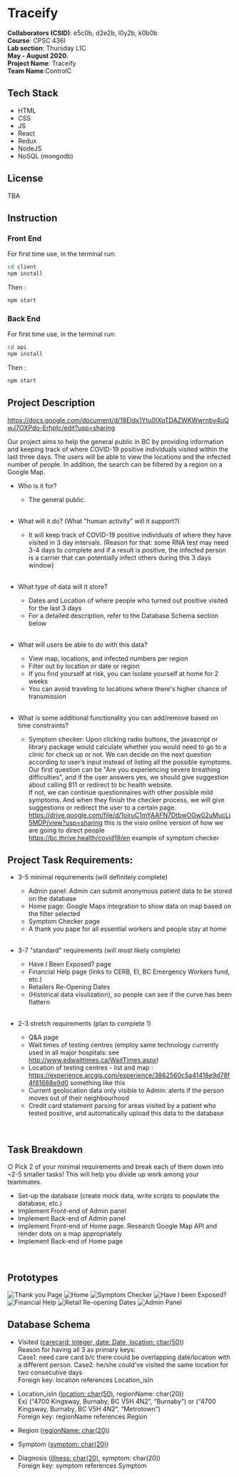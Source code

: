 # Traceify

**Collaborators (CSID)**: e5c0b, d2e2b, l0y2b, k0b0b &nbsp; <br/>
**Course**: CPSC 436I &nbsp; <br/>
**Lab section**: Thursday L1C &nbsp; <br/>
**May - August 2020**. &nbsp; <br/>
**Project Name**: Traceify <br/>
**Team Name**:ControlC<br/>

## Tech Stack
- HTML
- CSS
- JS
- React
- Redux
- NodeJS
- NoSQL (mongodb)

## License
TBA

## Instruction 
### Front End
For first time use, in the terminal run: 
```bash
cd client
npm install
```
Then : 
```bash
npm start
```
### Back End
For first time use, in the terminal run: 
```bash
cd api
npm install
```
Then : 
```bash
npm start
```


## Project Description
https://docs.google.com/document/d/18EIdx1Ytu0IXqTDAZWKWwrnbv4uQwJ7OXPdo-ErhpIc/edit?usp=sharing <br/>

Our project aims to help the general public in BC by providing information and keeping track of where COVID-19 positive individuals visited within the last three days. The users will be able to view the locations and the infected number of people. In addition, the search can be filtered by a region on a Google Map.<br/>

*	Who is it for?
    - The general public.<br/><br/>
    
*	What will it do? (What "human activity" will it support?)
    - It will keep track of COVID-19 positive individuals of where they have visited in 3 day intervals. (Reason for that: some RNA test may need 3-4 days to complete and if a result is positive, the infected person is a carrier that can potentially infect others during this 3 days window) <br/><br/>
    
*	What type of data will it store?
    - Dates and Location of where people who turned out positive visited for the last 3 days
    - For a detailed description, refer to the Database Schema section below<br/><br/>
    
*	What will users be able to do with this data?
    - View map, locations, and infected numbers per region
    - Filter out by location or date or region
    - If you find yourself at risk, you can isolate yourself at home for 2 weeks
    - You can avoid traveling to locations where there's higher chance of transmission<br/><br/>
    
*	What is some additional functionality you can add/remove based on time constraints?
    - Symptom checker: Upon clicking radio buttons, the javascript or library package would calculate whether you would need to go to a clinic for check up or not. 
    We can decide on the next question according to user’s input instead of listing all the possible symptoms. <br/>
    Our first question can be "Are you experiencing severe breathing difficulties", and if the user answers yes, we should give suggestion about calling 811 or redirect to bc health website.<br/>
    If not, we can continue questionnaires with other possible mild symptoms. And when they finish the checker process, we will give suggestions or redirect the user to a certain page. <br/>
    https://drive.google.com/file/d/1oiruC1mYAAFN7DtbwOGw02uMucLj5MDP/view?usp=sharing this is the visio online version of how we are going to direct people <br/>
    https://bc.thrive.health/covid19/en example of symptom checker

##	 Project Task Requirements:

*	3-5 minimal requirements (will definitely complete)
    - Admin panel: Admin can submit anonymous patient data to be stored on the database
    - Home page: Google Maps integration to show data on map based on the filter selected
    - Symptom Checker page
    - A thank you pape for all essential workers and people stay at home
    <br/>
    
*	3-7 "standard" requirements (will most likely complete)
    - Have I Been Exposed? page
    - Financial Help page (links to CERB, EI, BC Emergency Workers fund, etc.)
    - Retailers Re-Opening Dates
    - (Historical data visulization), so people can see if the curve has been flattern 
    <br/>
    
*	2-3 stretch requirements (plan to complete 1)
     - Q&A page
     - Wait times of testing centres (employ same technology currently used in all major hospitals: see     http://www.edwaittimes.ca/WaitTimes.aspx)
    - Location of testing centres - list and map : https://experience.arcgis.com/experience/3862560c5a41418e9d78f4f81688e9d0 something  like this
    - Current geolocation data only visible to Admin: alerts if the person moves out of their neighbourhood
    - Credit card statement parsing for areas visited by a patient who tested positive, and automatically upload this data to the database
<br/>


## Task Breakdown
○ Pick 2 of your minimal requirements and break each of them down into ~2-5 smaller tasks! This will help you divide up work among your teammates.<br/>

* Set-up the database (create mock data, write scripts to populate the database, etc.)
* Implement Front-end of Admin panel
* Implement Back-end of Admin panel
* Implement Front-end of Home page. Research Google Map API and render dots on a map appropriately
* Implement Back-end of Home page
<br/>

## Prototypes
![Thank you Page](protosketch/thankPage.png)
![Home](protosketch/1.jpg)
![Symptom Checker](protosketch/2.jpg)
![Have I been Exposed?](protosketch/3.jpg)
![Financial Help](protosketch/4.jpg)
![Retail Re-opening Dates](protosketch/page.png)
![Admin Panel](protosketch/admin-panel.PNG)

    

## Database Schema

* Visited (<ins>carecard: integer, date: Date, location: char(50)</ins>) <br />
Reason for having all 3 as primary keys: <br />
Case1: need care card b/c there could be overlapping date/location with a different person. Case2: he/she could’ve visited the same location for two consecutive days <br />
Foreign key: location references Location_isIn

* Location_isIn (<ins>location: char(50)</ins>, regionName: char(20)) <br />
Ex) (“4700 Kingsway, Burnaby, BC V5H 4N2”, “Burnaby”) or (“4700 Kingsway, Burnaby, BC V5H 4N2”, “Metrotown”) <br />
Foreign key: regionName references Region

* Region (<ins>regionName: char(20)</ins>)

* Symptom (<ins>symptom: char(20)</ins>)

* Diagnosis (<ins>illness: char(20)</ins>, symptom: char(20))<br />
Foreign key: symptom references Symptom

